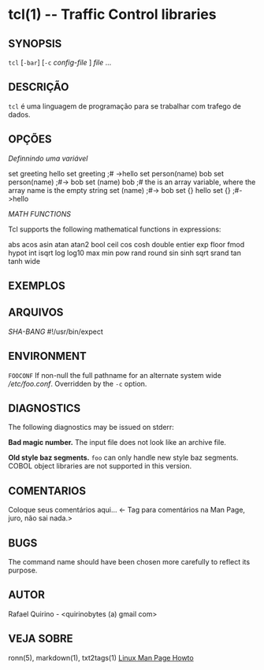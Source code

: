 tcl(1) -- Traffic Control libraries
===============================================


SYNOPSIS
--------

`tcl` [`-bar`] [`-c` *config-file* ] *file* ...

DESCRIÇÃO
---------

`tcl` é uma linguagem de programação para se trabalhar com trafego de dados.

OPÇÕES
------

*Definnindo uma variável*

set greeting hello
set greeting ;# ->hello
set person(name) bob
set person(name) ;#-> bob
set (name) bob ;# the is an array variable, where the array name is the empty string
set (name) ;#-> bob
set {} hello 
set {} ;#->hello



*MATH FUNCTIONS*

Tcl supports the following mathematical functions in expressions:

abs         acos        asin        atan
atan2       bool        ceil        cos
cosh        double      entier      exp
floor       fmod        hypot       int
isqrt       log         log10       max
min         pow         rand        round
sin         sinh        sqrt        srand
tan         tanh        wide

EXEMPLOS
--------


ARQUIVOS
--------

*SHA-BANG*    #!/usr/bin/expect 

ENVIRONMENT
-----------

`FOOCONF`
  If non-null the full pathname for an alternate system wide */etc/foo.conf*.
  Overridden by the `-c` option.

DIAGNOSTICS
-----------

The following diagnostics may be issued on stderr:

**Bad magic number.**
  The input file does not look like an archive file.

**Old style baz segments.**
  `foo` can only handle new style baz segments. COBOL object libraries are not
  supported in this version.

COMENTARIOS
-----------

Coloque seus comentários aqui...
<- Tag para comentários na Man Page, juro, não sai nada.>

BUGS
----

The command name should have been chosen more carefully to reflect its
purpose.

AUTOR
-----

Rafael Quirino - <quirinobytes (a) gmail com>

VEJA SOBRE
----------

ronn(5), markdown(1), txt2tags(1) [Linux Man Page Howto](
http://www.schweikhardt.net/man_page_howto.html)
